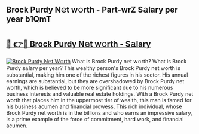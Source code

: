 ## Brock Purdy N𝚎t w𝚘rth - Part-wrZ S𝚊lary per year b1QmT

# <h2><a href="http://gc0bjt.nevu.top/?p=Brock+Purdy">🔗 👉🔴 Brock Purdy N𝚎t w𝚘rth - S𝚊lary</a></h2>

[![Brock Purdy N𝚎t W𝚘rth](https://i.imgur.com/Oavwk0R.jpeg)](http://gc0bjt.nevu.top/?p=Brock+Purdy)
What is Brock Purdy n𝚎t w𝚘rth? What is Brock Purdy s𝚊lary per year?
This wealthy person's Brock Purdy net worth is substantial, making him one of the richest figures in his sector. His annual earnings are substantial, but they are overshadowed by Brock Purdy net worth, which is believed to be more significant due to his numerous business interests and valuable real estate holdings. With a Brock Purdy net worth that places him in the uppermost tier of wealth, this man is famed for his business acumen and financial prowess. This rich individual, whose Brock Purdy net worth is in the billions and who earns an impressive salary, is a prime example of the force of commitment, hard work, and financial acumen.
